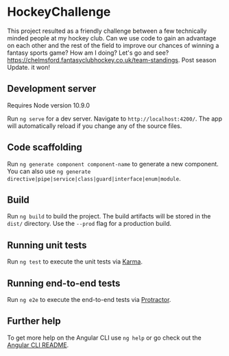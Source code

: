 # HockeyChallenge

This project resulted as a friendly challenge between a few technically minded people at my hockey club. Can we use code to gain an advantage on each other and the rest of the field to improve our chances of winning a fantasy sports game? How am I doing? Let's go and see? https://chelmsford.fantasyclubhockey.co.uk/team-standings. Post season Update. it won!

## Development server
Requires Node version 10.9.0

Run `ng serve` for a dev server. Navigate to `http://localhost:4200/`. The app will automatically reload if you change any of the source files.

## Code scaffolding

Run `ng generate component component-name` to generate a new component. You can also use `ng generate directive|pipe|service|class|guard|interface|enum|module`.

## Build

Run `ng build` to build the project. The build artifacts will be stored in the `dist/` directory. Use the `--prod` flag for a production build.

## Running unit tests

Run `ng test` to execute the unit tests via [Karma](https://karma-runner.github.io).

## Running end-to-end tests

Run `ng e2e` to execute the end-to-end tests via [Protractor](http://www.protractortest.org/).

## Further help

To get more help on the Angular CLI use `ng help` or go check out the [Angular CLI README](https://github.com/angular/angular-cli/blob/master/README.md).
